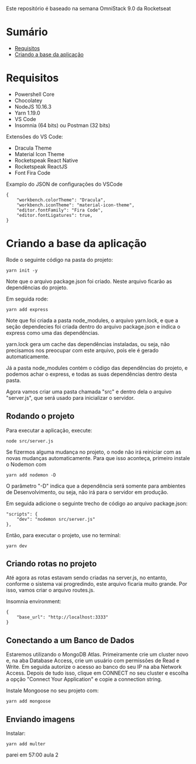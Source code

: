 Este repositório é baseado na semana OmniStack 9.0 da Rocketseat

# Sumário

 - [Requisitos](https://github.com/arielzao150/Omnistack#requisitos)
 - [Criando a base da aplicação](https://github.com/arielzao150/Omnistack#criando-a-base-da-aplica%C3%A7%C3%A3o)

# Requisitos

- Powershell Core
- Chocolatey
- NodeJS 10.16.3
- Yarn 1.19.0
- VS Code
- Insomnia (64 bits) ou Postman (32 bits)
  

Extensões do VS Code:

- Dracula Theme
- Material Icon Theme
- Rocketspeak React Native
- Rocketspeak ReactJS
- Font Fira Code

  

Examplo do JSON de configurações do VSCode
  

    {
	    "workbench.colorTheme": "Dracula",
	    "workbench.iconTheme": "material-icon-theme",
	    "editor.fontFamily": "Fira Code",
	    "editor.fontLigatures": true,    
    }

  

# Criando a base da aplicação

Rode o seguinte código na pasta do projeto:

    yarn init -y

  
Note que o arquivo package.json foi criado. Neste arquivo ficarão as dependências do projeto.

Em seguida rode:

    yarn add express

Note que foi criada a pasta node_modules, o arquivo yarn.lock, e que a seção dependecies foi criada dentro do arquivo package.json e indica o express como uma das dependências.

yarn.lock gera um cache das dependências instaladas, ou seja, não precisamos nos preocupar com este arquivo, pois ele é gerado automaticamente.

Já a pasta node_modules contém o código das dependências do projeto, e podemos achar o express, e todas as suas dependências dentro desta pasta.

Agora vamos criar uma pasta chamada "src" e dentro dela o arquivo "server.js", que será usado para inicializar o servidor.

## Rodando o projeto

Para executar a aplicação, execute:

    node src/server.js

Se fizermos alguma mudança no projeto, o node não irá reiniciar com as novas mudanças automaticamente. Para que isso aconteça, primeiro instale o Nodemon com

    yarn add nodemon -D

O parâmetro "-D" indica que a dependência será somente para ambientes de Desenvolvimento, ou seja, não irá para o servidor em produção.

Em seguida adicione o seguinte trecho de código ao arquivo package.json:

    "scripts": {
        "dev": "nodemon src/server.js"
    },

Então, para executar o projeto, use no terminal:

    yarn dev

## Criando rotas no projeto

Até agora as rotas estavam sendo criadas na server.js, no entanto, conforme o sistema vai progredindo, este arquivo ficaria muito grande. Por isso, vamos criar o arquivo routes.js.

Insomnia environment:

    {
        "base_url": "http://localhost:3333"
    }

## Conectando a um Banco de Dados

Estaremos utilizando o MongoDB Atlas. Primeiramente crie um cluster novo e, na aba Database Access, crie um usuário com permissões de Read e Write. Em seguida autorize o acesso ao banco do seu IP na aba Network Access. Depois de tudo isso, clique em CONNECT no seu cluster e escolha a opção "Connect Your Application" e copie a connection string.

Instale Mongoose no seu projeto com:

    yarn add mongoose

## Enviando imagens

Instalar:

    yarn add multer
    
parei em 57:00 aula 2
